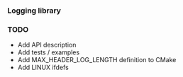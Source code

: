 ### Logging library

### TODO
- Add API description
- Add tests / examples
- Add MAX_HEADER_LOG_LENGTH definition to CMake
- Add LINUX ifdefs
